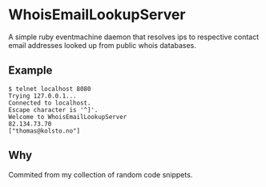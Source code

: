 WhoisEmailLookupServer
=============

A simple ruby eventmachine daemon that resolves ips to respective contact email addresses looked up from public whois databases.

Example
-------

	$ telnet localhost 8080
	Trying 127.0.0.1...
	Connected to localhost.
	Escape character is '^]'.
	Welcome to WhoisEmailLookupServer
	82.134.73.70
	["thomas@kolsto.no"]

Why
-------

Commited from my collection of random code snippets.
 